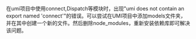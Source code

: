 在umi项目中使用connect,Dispatch等模块时，出现"umi does not contain an export named 'connect'"的错误。可以尝试在UMI项目中添加models文件夹，并在其中创建一个新的文件。然后删除node_modules，重新安装依赖库即可解决该问题。
